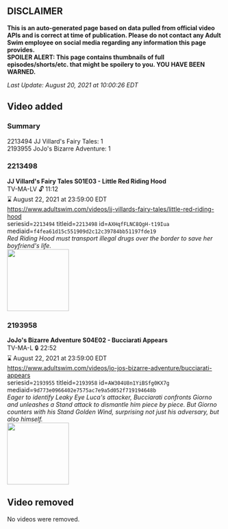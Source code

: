 ## DISCLAIMER
**This is an auto-generated page based on data pulled from official video APIs and is correct at time of publication. Please do not contact any Adult Swim employee on social media regarding any information this page provides.**  
**SPOILER ALERT: This page contains thumbnails of full episodes/shorts/etc. that might be spoilery to you. YOU HAVE BEEN WARNED.**  

_Last Update: August 20, 2021 at 10:00:26 EDT_
## Video added
### Summary
2213494 JJ Villard's Fairy Tales: 1  
2193955 JoJo's Bizarre Adventure: 1  
### 2213498
**JJ Villard's Fairy Tales S01E03 - Little Red Riding Hood**  
TV-MA-LV 🔓 11:12  
⌛ August 22, 2021 at 23:59:00 EDT  
https://www.adultswim.com/videos/jj-villards-fairy-tales/little-red-riding-hood  
seriesid=`2213494` titleid=`2213498` id=`AXHqfFLNC8QgH-t19Iua` mediaid=`f4fea61d15c551909d2c12c39784bb51197fde19`  
_Red Riding Hood must transport illegal drugs over the border to save her boyfriend's life._  
<a href="https://media.cdn.adultswim.com/uploads/20200506/thumbnails/2_20561055391-JJVFT_004.jpg"><img src="https://media.cdn.adultswim.com/uploads/20200506/thumbnails/2_20561055391-JJVFT_004.jpg" height="144px" /></a>
### 2193958
**JoJo's Bizarre Adventure S04E02 - Bucciarati Appears**  
TV-MA-L 🔒 22:52  
⌛ August 22, 2021 at 23:59:00 EDT  
https://www.adultswim.com/videos/jo-jos-bizarre-adventure/bucciarati-appears  
seriesid=`2193955` titleid=`2193958` id=`AW304U8n1YiBSfg0KX7g` mediaid=`9d773e0966402e7575ac7e9a5d052f719194648b`  
_Eager to identify Leaky Eye Luca's attacker, Bucciarati confronts Giorno and unleashes a Stand attack to dismantle him piece by piece. But Giorno counters with his Stand Golden Wind, surprising not just his adversary, but also himself._  
<a href="https://media.cdn.adultswim.com/uploads/20191022/thumbnails/2_191022151108-jojo_goldenwind_002.jpg"><img src="https://media.cdn.adultswim.com/uploads/20191022/thumbnails/2_191022151108-jojo_goldenwind_002.jpg" height="144px" /></a>
## Video removed
No videos were removed.  
